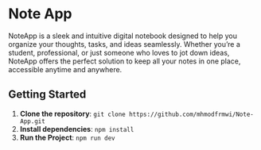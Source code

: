 # Note App

NoteApp is a sleek and intuitive digital notebook designed to help you organize your thoughts, tasks, and ideas seamlessly. Whether you’re a student, professional, or just someone who loves to jot down ideas, NoteApp offers the perfect solution to keep all your notes in one place, accessible anytime and anywhere.

## Getting Started

1. **Clone the repository**: `git clone https://github.com/mhmodfrmwi/Note-App.git`
2. **Install dependencies**: `npm install`
3. **Run the Project**: `npm run dev`
